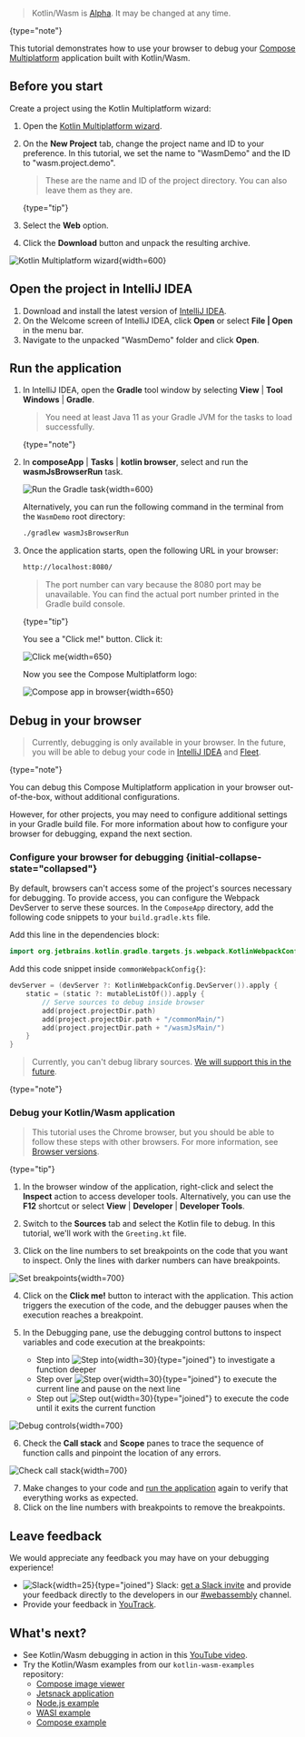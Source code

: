 [//]: # (title: Debug Kotlin/Wasm code)

> Kotlin/Wasm is [Alpha](components-stability.md). It may be changed at any time.
>
{type="note"}

This tutorial demonstrates how to use your browser to debug your [Compose Multiplatform](https://www.jetbrains.com/lp/compose-multiplatform/)
application built with Kotlin/Wasm.

## Before you start

Create a project using the Kotlin Multiplatform wizard:

1. Open the [Kotlin Multiplatform wizard](https://kmp.jetbrains.com/#newProject).
2. On the **New Project** tab, change the project name and ID to your preference. In this tutorial, we set the name to "WasmDemo" and the ID to "wasm.project.demo".

   > These are the name and ID of the project directory. You can also leave them as they are.
   >
   {type="tip"}

3. Select the **Web** option.
4. Click the **Download** button and unpack the resulting archive.

![Kotlin Multiplatform wizard](wasm-compose-wizard.png){width=600}

## Open the project in IntelliJ IDEA

1. Download and install the latest version of [IntelliJ IDEA](https://www.jetbrains.com/idea/).
2. On the Welcome screen of IntelliJ IDEA, click **Open** or select **File | Open** in the menu bar.
3. Navigate to the unpacked "WasmDemo" folder and click **Open**.

## Run the application

1. In IntelliJ IDEA, open the **Gradle** tool window by selecting **View** | **Tool Windows** | **Gradle**.

   > You need at least Java 11 as your Gradle JVM for the tasks to load successfully.
   >
   {type="note"}

2. In **composeApp** | **Tasks** | **kotlin browser**, select and run the **wasmJsBrowserRun** task.

   ![Run the Gradle task](wasm-gradle-task-window.png){width=600}

   Alternatively, you can run the following command in the terminal from the `WasmDemo` root directory:

   ```bash
   ./gradlew wasmJsBrowserRun
   ```

3. Once the application starts, open the following URL in your browser:

   ```bash
   http://localhost:8080/
   ```

   > The port number can vary because the 8080 port may be unavailable. You can find the actual port number printed
   > in the Gradle build console.
   >
   {type="tip"}

   You see a "Click me!" button. Click it:

   ![Click me](wasm-composeapp-browser-clickme.png){width=650}

   Now you see the Compose Multiplatform logo:

   ![Compose app in browser](wasm-composeapp-browser.png){width=650}

## Debug in your browser

> Currently, debugging is only available in your browser. In the future, you will be able to debug your code in 
> [IntelliJ IDEA](https://youtrack.jetbrains.com/issue/KT-64683/Kotlin-Wasm-debugging-in-IntelliJ-IDEA) and 
> [Fleet](https://youtrack.jetbrains.com/issue/KT-64684). 
>
{type="note"}

You can debug this Compose Multiplatform application
in your browser out-of-the-box, without additional configurations. 

However, for other projects, you may need to configure additional settings in your Gradle 
build file. For more information about how to configure your browser for debugging, expand the next section.

### Configure your browser for debugging {initial-collapse-state="collapsed"}

By default, browsers can't access some of the project's sources necessary for debugging. To provide access, you can configure the Webpack DevServer
to serve these sources. In the `ComposeApp` directory, add the following code snippets to your `build.gradle.kts` file.

Add this line in the dependencies block:

```kotlin
import org.jetbrains.kotlin.gradle.targets.js.webpack.KotlinWebpackConfig
```

Add this code snippet inside `commonWebpackConfig{}`:

```kotlin
devServer = (devServer ?: KotlinWebpackConfig.DevServer()).apply {
    static = (static ?: mutableListOf()).apply {
        // Serve sources to debug inside browser
        add(project.projectDir.path)
        add(project.projectDir.path + "/commonMain/")
        add(project.projectDir.path + "/wasmJsMain/")
    }
}
```

> Currently, you can't debug library sources.
> [We will support this in the future](https://youtrack.jetbrains.com/issue/KT-64685).
>
{type="note"}

### Debug your Kotlin/Wasm application

> This tutorial uses the Chrome browser, but you should be able to follow these steps with other browsers. For more information,
> see [Browser versions](wasm-troubleshooting.md#browser-versions).
> 
{type="tip"}

1. In the browser window of the application, right-click and select the **Inspect** action to access developer tools.
   Alternatively, you can use the **F12** shortcut or select **View** | **Developer** | **Developer Tools**.

2. Switch to the **Sources** tab and select the Kotlin file to debug. In this tutorial, we'll work with the `Greeting.kt` file.

3. Click on the line numbers to set breakpoints on the code that you want to inspect. Only the lines
   with darker numbers can have breakpoints.

![Set breakpoints](wasm-breakpoints.png){width=700}

4. Click on the **Click me!** button to interact with the application. This action triggers the execution of the 
   code, and the debugger pauses when the execution reaches a breakpoint.

5. In the Debugging pane, use the debugging control buttons to inspect variables and code execution at the breakpoints:
   * Step into ![Step into](wasm-step-into.png){width=30}{type="joined"} to investigate a function deeper
   * Step over ![Step over](wasm-step-over.png){width=30}{type="joined"} to execute the current line and pause on the next line
   * Step out ![Step out](wasm-step-out.png){width=30}{type="joined"} to execute the code until it exits the current function

![Debug controls](wasm-debug-controls.png){width=700}

6. Check the **Call stack** and **Scope** panes to trace the sequence of function calls and pinpoint the location of any errors.

![Check call stack](wasm-debug-scope.png){width=700}

7. Make changes to your code and [run the application](#run-the-application) again to verify that everything works as expected.
8. Click on the line numbers with breakpoints to remove the breakpoints.

## Leave feedback

We would appreciate any feedback you may have on your debugging experience!

* ![Slack](slack.svg){width=25}{type="joined"} Slack: [get a Slack invite](https://surveys.jetbrains.com/s3/kotlin-slack-sign-up) and provide your feedback directly to the developers in our [#webassembly](https://kotlinlang.slack.com/archives/CDFP59223) channel.
* Provide your feedback in [YouTrack](https://youtrack.jetbrains.com/issue/KT-56492).

## What's next?

* See Kotlin/Wasm debugging in action in this [YouTube video](https://www.youtube.com/watch?v=t3FUWfJWrjU&t=2703s).
* Try the Kotlin/Wasm examples from our `kotlin-wasm-examples` repository:
   * [Compose image viewer](https://github.com/Kotlin/kotlin-wasm-examples/tree/main/compose-imageviewer)
   * [Jetsnack application](https://github.com/Kotlin/kotlin-wasm-examples/tree/main/compose-jetsnack)
   * [Node.js example](https://github.com/Kotlin/kotlin-wasm-examples/tree/main/nodejs-example)
   * [WASI example](https://github.com/Kotlin/kotlin-wasm-examples/tree/main/wasi-example)
   * [Compose example](https://github.com/Kotlin/kotlin-wasm-examples/tree/main/compose-example)